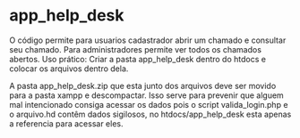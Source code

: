 # app_help_desk
O código permite para usuarios cadastrador abrir um chamado e consultar seu chamado. Para administradores permite ver todos os chamados abertos.
Uso prático:
Criar a pasta app_help_desk dentro do htdocs e colocar os arquivos dentro dela.

A pasta app_help_desk.zip que esta junto dos arquivos deve ser movido para a pasta xampp e descompactar. Isso serve para prevenir que alguem mal intencionado consiga acessar os dados pois o script valida_login.php e o arquivo.hd contêm dados sigilosos, no htdocs/app_help_desk esta apenas a referencia para acessar eles.
